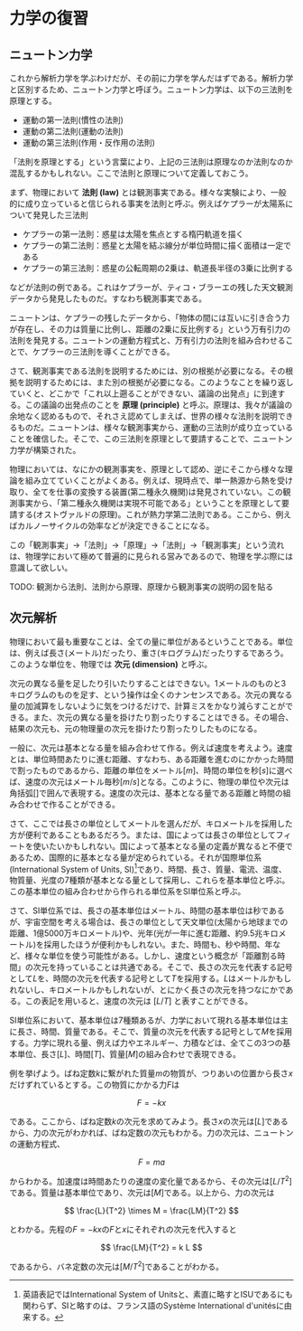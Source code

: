 # 力学の復習

## ニュートン力学

これから解析力学を学ぶわけだが、その前に力学を学んだはずである。解析力学と区別するため、ニュートン力学と呼ぼう。ニュートン力学は、以下の三法則を原理とする。

* 運動の第一法則(慣性の法則)
* 運動の第二法則(運動の法則)
* 運動の第三法則(作用・反作用の法則)

「法則を原理とする」という言葉により、上記の三法則は原理なのか法則なのか混乱するかもしれない。ここで法則と原理について定義しておこう。

まず、物理において **法則 (law)** とは観測事実である。様々な実験により、一般的に成り立っていると信じられる事実を法則と呼ぶ。例えばケプラーが太陽系について発見した三法則

* ケプラーの第一法則：惑星は太陽を焦点とする楕円軌道を描く
* ケプラーの第二法則：惑星と太陽を結ぶ線分が単位時間に描く面積は一定である
* ケプラーの第三法則：惑星の公転周期の2乗は、軌道長半径の3乗に比例する

などが法則の例である。これはケプラーが、ティコ・ブラーエの残した天文観測データから発見したものだ。すなわち観測事実である。

ニュートンは、ケプラーの残したデータから、「物体の間には互いに引き合う力が存在し、その力は質量に比例し、距離の2乗に反比例する」という万有引力の法則を発見する。ニュートンの運動方程式と、万有引力の法則を組み合わせることで、ケプラーの三法則を導くことができる。

さて、観測事実である法則を説明するためには、別の根拠が必要になる。その根拠を説明するためには、また別の根拠が必要になる。このようなことを繰り返していくと、どこかで「これ以上遡ることができない、議論の出発点」に到達する。この議論の出発点のことを **原理 (principle)** と呼ぶ。原理は、我々が議論の余地なく認めるもので、それさえ認めてしまえば、世界の様々な法則を説明できるものだ。ニュートンは、様々な観測事実から、運動の三法則が成り立っていることを確信した。そこで、この三法則を原理として要請することで、ニュートン力学が構築された。

物理においては、なにかの観測事実を、原理として認め、逆にそこから様々な理論を組み立てていくことがよくある。例えば、現時点で、単一熱源から熱を受け取り、全てを仕事の変換する装置(第二種永久機関)は発見されていない。この観測事実から、「第二種永久機関は実現不可能である」ということを原理として要請する(オストヴァルドの原理)。これが熱力学第二法則である。ここから、例えばカルノーサイクルの効率などが決定できることになる。

この「観測事実」→「法則」→「原理」→「法則」→「観測事実」という流れは、物理学において極めて普遍的に見られる営みであるので、物理を学ぶ際には意識して欲しい。

TODO: 観測から法則、法則から原理、原理から観測事実の説明の図を貼る

## 次元解析

物理において最も重要なことは、全ての量に単位があるということである。単位は、例えば長さ(メートル)だったり、重さ(キログラム)だったりするであろう。このような単位を、物理では **次元 (dimension)** と呼ぶ。

次元の異なる量を足したり引いたりすることはできない。1メートルのものと3キログラムのものを足す、という操作は全くのナンセンスである。次元の異なる量の加減算をしないように気をつけるだけで、計算ミスをかなり減らすことができる。また、次元の異なる量を掛けたり割ったりすることはできる。その場合、結果の次元も、元の物理量の次元を掛けたり割ったりしたものになる。

一般に、次元は基本となる量を組み合わせて作る。例えば速度を考えよう。速度とは、単位時間あたりに進む距離、すなわち、ある距離を進むのにかかった時間で割ったものであるから、距離の単位をメートル$[m]$、時間の単位を秒$[s]$に選べば、速度の次元はメートル毎秒$[m/s]$となる。このように、物理の単位や次元は角括弧$[]$で囲んで表現する。速度の次元は、基本となる量である距離と時間の組み合わせで作ることができる。

さて、ここでは長さの単位としてメートルを選んだが、キロメートルを採用した方が便利であることもあるだろう。または、国によっては長さの単位としてフィートを使いたいかもしれない。国によって基本となる量の定義が異なると不便であるため、国際的に基本となる量が定められている。それが国際単位系(International System of Units, SI)[^si]であり、時間、長さ、質量、電流、温度、物質量、光度の7種類が基本となる量として採用し、これらを基本単位と呼ぶ。この基本単位の組み合わせから作られる単位系をSI単位系と呼ぶ。

さて、SI単位系では、長さの基本単位はメートル、時間の基本単位は秒であるが、宇宙空間を考える場合は、長さの単位として天文単位(太陽から地球までの距離、1億5000万キロメートル)や、光年(光が一年に進む距離、約9.5兆キロメートル)を採用したほうが便利かもしれない。また、時間も、秒や時間、年など、様々な単位を使う可能性がある。しかし、速度という概念が「距離割る時間」の次元を持っていることは共通である。そこで、長さの次元を代表する記号として$L$を、時間の次元を代表する記号として$T$を採用する。$L$はメートルかもしれないし、キロメートルかもしれないが、とにかく長さの次元を持つなにかである。この表記を用いると、速度の次元は $[L/T]$ と表すことができる。

SI単位系において、基本単位は7種類あるが、力学において現れる基本単位は主に長さ、時間、質量である。そこで、質量の次元を代表する記号として$M$を採用する。力学に現れる量、例えば力やエネルギー、力積などは、全てこの3つの基本単位、長さ$[L]$、時間$[T]$、質量$[M]$の組み合わせで表現できる。

例を挙げよう。ばね定数$k$に繋がれた質量$m$の物質が、つりあいの位置から長さ$x$だけずれているとする。この物質にかかる力$F$は

$$
F = -kx
$$

である。ここから、ばね定数$k$の次元を求めてみよう。長さ$x$の次元は$[L]$であるから、力の次元がわかれば、ばね定数の次元もわかる。力の次元は、ニュートンの運動方程式、

$$
F = ma
$$

からわかる。加速度は時間あたりの速度の変化量であるから、その次元は$[L/T^2]$である。質量は基本単位であり、次元は$[M]$である。以上から、力の次元は

$$
\frac{L}{T^2} \times M = \frac{LM}{T^2}
$$

とわかる。先程の$F=-kx$の$F$と$x$にそれぞれの次元を代入すると

$$
\frac{LM}{T^2} = k L
$$

であるから、バネ定数の次元は$[M/T^2]$であることがわかる。

[^si]: 英語表記ではInternational System of Unitsと、素直に略すとISUであるにも関わらず、SIと略すのは、フランス語のSystème International d'unitésに由来する。
